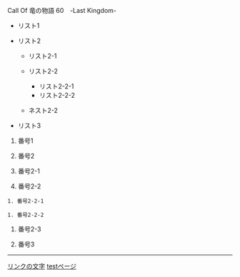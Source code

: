 Call Of 竜の物語 60　-Last Kingdom-  

- リスト1

- リスト2
  - リスト2-1
  - リスト2-2
    - リスト2-2-1
    - リスト2-2-2
  
  - ネスト2-2
- リスト3

1. 番号1

1. 番号2

  1. 番号2-1

  1. 番号2-2

    1. 番号2-2-1

    1. 番号2-2-2

  1. 番号2-3

1. 番号3

---

[リンクの文字](https://www.google.co.jp/)
[testページ](./test.html)
